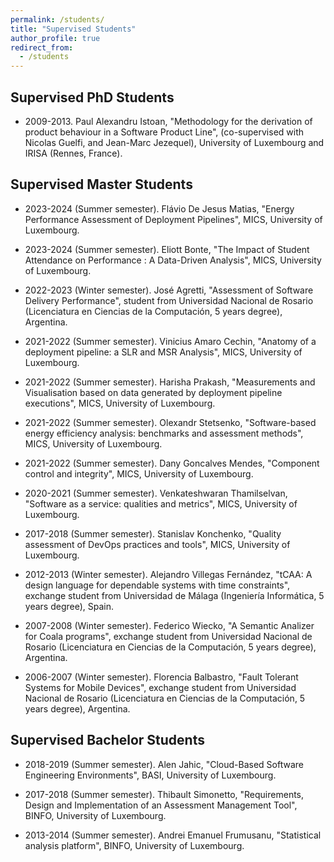 ```yaml
---
permalink: /students/
title: "Supervised Students"
author_profile: true
redirect_from: 
  - /students
---
```


##   Supervised PhD Students 

* 2009-2013. Paul Alexandru Istoan, "Methodology for the derivation of product behaviour in a Software Product Line", (co-supervised with Nicolas Guelfi, and Jean-Marc Jezequel), University of Luxembourg and IRISA (Rennes, France). 



##   Supervised Master Students 


* 2023-2024 (Summer semester). Flávio De Jesus Matias, "Energy Performance Assessment of
Deployment Pipelines", MICS, University of Luxembourg.


* 2023-2024 (Summer semester). Eliott Bonte, "The Impact of Student Attendance on Performance : A Data-Driven Analysis", MICS, University of Luxembourg.


* 2022-2023 (Winter semester). José Agretti, "Assessment of Software Delivery Performance", student from Universidad Nacional de Rosario (Licenciatura en Ciencias de la Computación, 5 years degree), Argentina.

* 2021-2022 (Summer semester). Vinicius Amaro Cechin, "Anatomy of a deployment pipeline: a SLR and MSR Analysis", MICS, University of Luxembourg.

* 2021-2022 (Summer semester). Harisha Prakash, "Measurements and Visualisation based on data generated by deployment pipeline executions", MICS, University of Luxembourg.

* 2021-2022 (Summer semester). Olexandr Stetsenko, "Software-based energy efficiency analysis: benchmarks and assessment methods", MICS, University of Luxembourg.

* 2021-2022 (Summer semester). Dany Goncalves Mendes, "Component control and integrity", MICS, University of Luxembourg.

* 2020-2021 (Summer semester). Venkateshwaran Thamilselvan, "Software as a service: qualities and metrics", MICS, University of Luxembourg.

* 2017-2018 (Summer semester). Stanislav Konchenko, "Quality assessment of DevOps practices and tools", MICS, University of Luxembourg.
 
* 2012-2013 (Winter semester). Alejandro Villegas Fernández, "tCAA: A design language for dependable systems with time constraints", exchange student from Universidad de Málaga (Ingeniería Informática, 5 years degree), Spain.

* 2007-2008 (Winter semester). Federico Wiecko, "A Semantic Analizer for Coala programs", exchange student from Universidad Nacional de Rosario (Licenciatura en Ciencias de la Computación, 5 years degree), Argentina.
  
* 2006-2007 (Winter semester). Florencia Balbastro, "Fault Tolerant Systems for Mobile Devices", exchange student from Universidad Nacional de Rosario (Licenciatura en Ciencias de la Computación, 5 years degree), Argentina.




##   Supervised Bachelor Students

* 2018-2019 (Summer semester). Alen Jahic, "Cloud-Based Software Engineering Environments", BASI, University of Luxembourg.

* 2017-2018 (Summer semester). Thibault Simonetto, "Requirements, Design and Implementation of an Assessment Management Tool", BINFO, University of Luxembourg.

* 2013-2014 (Summer semester). Andrei Emanuel Frumusanu, "Statistical analysis platform", BINFO, University of Luxembourg.


